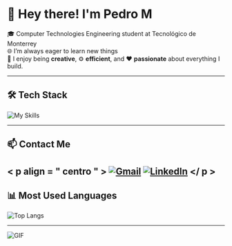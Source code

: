 # 👋 Hey there! I'm Pedro M

🎓 Computer Technologies Engineering student at Tecnológico de Monterrey  
🌐 I’m always eager to learn new things  
🎨 I enjoy being **creative**, ⚙️ **efficient**, and ❤️ **passionate** about everything I build.   

---

## 🛠️ Tech Stack

![My Skills](https://skillicons.dev/icons?i=python,flask,html,css,js,cpp,nodejs,react,mysql,tailwind)

---

## 📫 Contact Me
< p align = " centro " > 
    [![Gmail](https://skillicons.dev/icons?i=gmail)](mailto:pedro.tucorreo@gmail.com)
    [![LinkedIn](https://skillicons.dev/icons?i=linkedin)](https://www.linkedin.com/in/pedroenriquemendozagarcia/)
</ p >
---

## 📊 Most Used Languages

![Top Langs](https://github-readme-stats.vercel.app/api/top-langs/?username=ElEmLLi&layout=compact&theme=dark)

---

![GIF](https://media.tenor.com/4glrAdNmrLoAAAAM/angry.gif)
